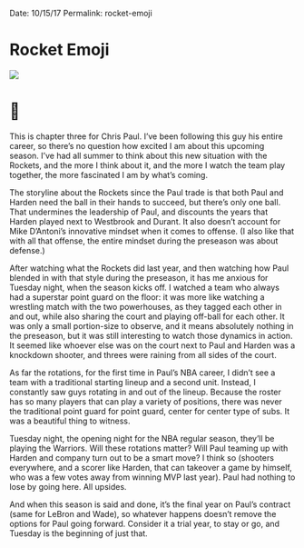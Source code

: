 
Date: 10/15/17
Permalink: rocket-emoji

# Rocket Emoji

![](http://images.performgroup.com/di/library/sportal_com_au/d/ee/paul_nu113hmofu1l1v78m0ng7ttr5.jpg)

# 🚀

This is chapter three for Chris Paul. I’ve been following this guy his entire career, so there’s no question how excited I am about this upcoming season. I’ve had all summer to think about this new situation with the Rockets, and the more I think about it, and the more I watch the team play together, the more fascinated I am by what’s coming.

The storyline about the Rockets since the Paul trade is that both Paul and Harden need the ball in their hands to succeed, but there’s only one ball. That undermines the leadership of Paul, and discounts the years that Harden played next to Westbrook and Durant. It also doesn’t account for Mike D’Antoni’s innovative mindset when it comes to offense. (I also like that with all that offense, the entire mindset during the preseason was about defense.)

After watching what the Rockets did last year, and then watching how Paul blended in with that style during the preseason, it has me anxious for Tuesday night, when the season kicks off. I watched a team who always had a superstar point guard on the floor: it was more like watching a wrestling match with the two powerhouses, as they tagged each other in and out, while also sharing the court and playing off-ball for each other. It was only a small portion-size to observe, and it means absolutely nothing in the preseason, but it was still interesting to watch those dynamics in action. It seemed like whoever else was on the court next to Paul and Harden was a knockdown shooter, and threes were raining from all sides of the court. 

As far the rotations, for the first time in Paul’s NBA career, I didn’t see a team with a traditional starting lineup and a second unit. Instead, I constantly saw guys rotating in and out of the lineup. Because the roster has so many players that can play a variety of positions, there was never the traditional point guard for point guard, center for center type of subs. It was a beautiful thing to witness.

Tuesday night, the opening night for the NBA regular season, they’ll be playing the Warriors. Will these rotations matter? Will Paul teaming up with Harden and company turn out to be a smart move? I think so (shooters everywhere, and a scorer like Harden, that can takeover a game by himself, who was a few votes away from winning MVP last year). Paul had nothing to lose by going here. All upsides.

And when this season is said and done, it’s the final year on Paul’s contract (same for LeBron and Wade), so whatever happens doesn’t remove the options for Paul going forward. Consider it a trial year, to stay or go, and Tuesday is the beginning of just that.
